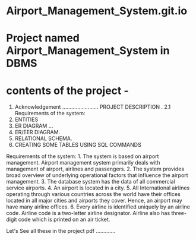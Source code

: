 # Airport_Management_System.git.io



#  Project  named   Airport_Management_System    in DBMS

#  contents of the   project -


1. Acknowledgement ……………………
PROJECT DESCRIPTION .
2.1 Requirements of the system:
3. ENTITIES 
4. ER DIAGRAM …
5. ER/EER DIAGRAM.
6. RELATIONAL SCHEMA.
7. CREATING SOME TABLES USING SQL COMMANDS

  Requirements of the system:
      1. The system is based on airport management. Airport management system primarily  deals with management of airport, airlines and passengers. 
      2. The system provides broad  overview of underlying operational factors that influence the airport management.
      3. The database system has the data of all commercial service airports.
      4. An airport is located in a city.
      5. All International airlines operating through various countries across the world have  their offices located in all major cities and airports they cover. 
      Hence, an airport may have many airline offices.
      6. Every airline is identified uniquely by an airline code.
      Airline code is a two-letter airline   designator. Airline also has three-digit code which is printed on an air ticket.
      
      
      
      
      
   Let's  See  all these in the project pdf .............
      
